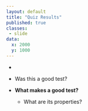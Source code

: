 ```yaml
---
layout: default
title: "Quiz Results"
published: true
classes:
 - slide
data:
  x: 2000
  y: 1000
---
```


  * &nbsp;
  
  * Was this a good test?

  * **What makes a good test?**
    - What are its properties?
